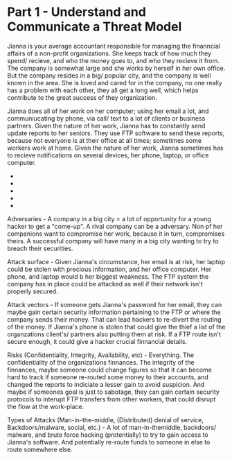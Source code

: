 # Part 1 - Understand and Communicate a Threat Model

Jianna is your average accountant responsible for managing the finanncial affairs of a non-profit organizations. She keeps track of how much they spend/ recieve, and who the money goes to, and who they recieve it from. The company is somewhat large and she works by herself in her own office. But the company resides in a big/ popular city, and the company is well known in the area. She is loved and cared for in the company, no one really has a problem with each other, they all get a long well, which helps contribute to the great success of they organization.

Jianna does all of her work on her computer; using her email a lot, and communiucating by phone, via call/ text to a lot of clients or business partners. Given the nature of her work, Jianna has to constantly send update reports to her seniors. They use FTP software to send these reports, because not everyone is at their office at all times; sometimes some workers work at home. Given the nature of her work, Jianna sometimes has to recieve notifications on several devices, her phone, laptop, or office computer.

-
-
-
-
-

Adversaries - A company in a big city = a lot of opportunity for a young hacker to get a "come-up". A rival company can be a adversary. Non pf her companions want to compromise her work, because it in turn, compromises theirs. A successful company will have many in a big city wanting to try to breach their securities.

Attack surface - Given Jianna's circumstance, her email is at risk, her laptop could be stolen with precious information, and her office computer. Her phone, and laptop would b her biggest weakness. The FTP system the company has in place could be attacked as well if their network isn't properly secured.

Attack vectors - If someone gets Jianna's password for her email, they can maybe gain certain security information pertaining to the FTP or where the company sends their money. That can lead hackers to re-divert the routing of the money. If Jianna's phone is stolen that could give the thief a list of the organzations client's/ partners also putting them at risk. If a FTP route isn't secure enough, it could give a hacker crucial finnancial details.

Risks (Confidentiality, Integrity, Availability, etc) - Everything. The confidentiality of the organizations finnances. The integrity of the finnances, maybe someone could change figures so that it can become hard to track if someone re-routed some money to their accounts, and changed the reports to indiciate a lesser gain to avoid suspicion. And maybe if someones goal is just to sabotage, they can gain certain security protocols to interupt FTP transfers from other workers, that could disrupt the flow at the work-place.

Types of Attacks (Man-in-the-middle, (Distributed) denial of service, Backdoors/malware, social, etc.) - A lot of man-in-themiddle, backdoors/ malware, and brute force hacking (protentially) to try to gain access to Jianna's software. And potentially re-route funds to someone in else to route somewhere else.